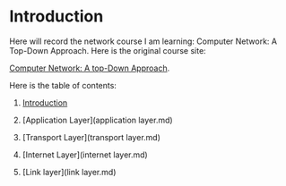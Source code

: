 # Introduction

Here will record the network course I am learning: Computer Network: A Top-Down Approach.
Here is the original course site:

[Computer Network: A top-Down Approach](https://gaia.cs.umass.edu/kurose_ross/lectures.php).

Here is the table of contents:

1. [Introduction](introduction.md)

2. [Application Layer](application layer.md)

3. [Transport Layer](transport layer.md)

4. [Internet Layer](internet layer.md)

5. [Link layer](link layer.md)


